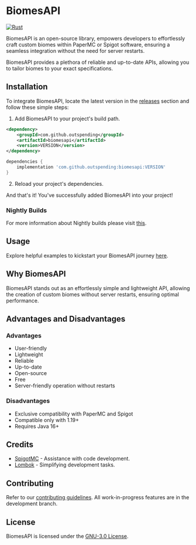 # BiomesAPI
[![Rust](https://github.com/Outspending/BiomesAPI/actions/workflows/gradle.yml/badge.svg)](https://github.com/Outspending/BiomesAPI/actions/workflows/gradle.yml)

BiomesAPI is an open-source library, empowers developers to effortlessly craft custom biomes within PaperMC or Spigot software, ensuring a seamless integration without the need for server restarts.

BiomesAPI provides a plethora of reliable and up-to-date APIs, allowing you to tailor biomes to your exact specifications.

## Installation
To integrate BiomesAPI, locate the latest version in the [releases](https://github.com/Outspending/BiomesAPI/releases) section and follow these simple steps:
1. Add BiomesAPI to your project's build path.

```xml
<dependency>
    <groupId>com.github.outspending</groupId>
    <artifactId>biomesapi</artifactId>
    <version>VERSION</version>
</dependency>
```

```groovy
dependencies {
    implementation 'com.github.outspending:biomesapi:VERSION'
}
```

2. Reload your project's dependencies.

And that's it! You've successfully added BiomesAPI into your project!

### Nightly Builds
For more information about Nightly builds please visit [this](https://github.com/Outspending/BiomesAPI/wiki/Nightly-Builds).

## Usage
Explore helpful examples to kickstart your BiomesAPI journey [here](https://github.com/Outspending/BiomesAPI/wiki).

## Why BiomesAPI
BiomesAPI stands out as an effortlessly simple and lightweight API, allowing the creation of custom biomes without server restarts, ensuring optimal performance.

## Advantages and Disadvantages
### Advantages
- User-friendly
- Lightweight
- Reliable
- Up-to-date
- Open-source
- Free
- Server-friendly operation without restarts

### Disadvantages
- Exclusive compatibility with PaperMC and Spigot
- Compatible only with 1.19+
- Requires Java 16+

## Credits
- [SpigotMC](https://www.spigotmc.org/) - Assistance with code development.
- [Lombok](https://projectlombok.org/) - Simplifying development tasks.

## Contributing
Refer to our [contributing guidelines](CONTRIBUTING.md). All work-in-progress features are in the development branch.

## License
BiomesAPI is licensed under the [GNU-3.0 License](LICENSE).
